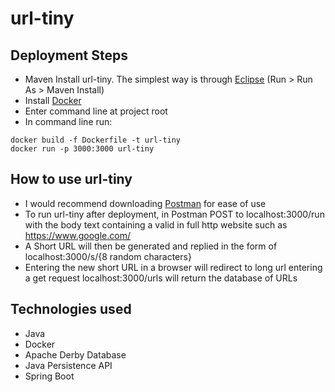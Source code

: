 # url-tiny

## Deployment Steps
* Maven Install url-tiny. The simplest way is through [Eclipse](https://www.eclipse.org/downloads/) (Run > Run As > Maven Install)
* Install [Docker](https://docs.docker.com/docker-for-windows/install/)
* Enter command line at project root 
* In command line run: 
```
docker build -f Dockerfile -t url-tiny 
docker run -p 3000:3000 url-tiny
```
## How to use url-tiny
* I would recommend downloading [Postman](https://www.postman.com/downloads/) for ease of use
* To run url-tiny after deployment, in Postman POST to localhost:3000/run with the body text containing a valid in full http website such as https://www.google.com/
* A Short URL will then be generated and replied in the form of localhost:3000/s/{8 random characters}
* Entering the new short URL in a browser will redirect to long url 
entering a get request localhost:3000/urls will return the database of URLs

## Technologies used
* Java
* Docker
* Apache Derby Database
* Java Persistence API
* Spring Boot
